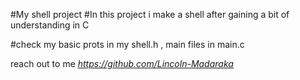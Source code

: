 #My shell project
#In this project i make a shell after gaining a bit of understanding in C 

#check my basic prots in my shell.h , main files in main.c

reach out to me *https://github.com/Lincoln-Madaraka*
